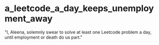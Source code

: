 # a_leetcode_a_day_keeps_unemployment_away
"I, Aleena, solemnly swear to solve at least one Leetcode problem a day, until employment or death do us part."

